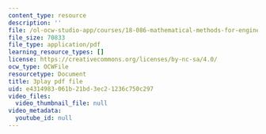 ```yaml
---
content_type: resource
description: ''
file: /ol-ocw-studio-app/courses/18-086-mathematical-methods-for-engineers-ii-spring-2006/e4314983061b21bd3ec21236c750c297_ZpOJJk6en2o.pdf
file_size: 70833
file_type: application/pdf
learning_resource_types: []
license: https://creativecommons.org/licenses/by-nc-sa/4.0/
ocw_type: OCWFile
resourcetype: Document
title: 3play pdf file
uid: e4314983-061b-21bd-3ec2-1236c750c297
video_files:
  video_thumbnail_file: null
video_metadata:
  youtube_id: null
---
```

